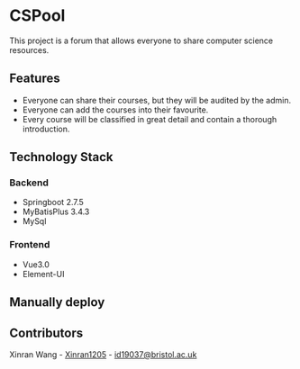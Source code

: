 # CSPool

This project is a forum that allows everyone to share computer science resources.

## Features

-  Everyone can share their courses, but they will be audited by the admin.
-  Everyone can add the courses into their favourite.
-  Every course will be classified in great detail and contain a thorough introduction.

## Technology Stack
### Backend
-  Springboot 2.7.5
-  MyBatisPlus 3.4.3
-  MySql

### Frontend
- Vue3.0
- Element-UI


## Manually deploy




## Contributors

Xinran Wang - [Xinran1205](https://github.com/Xinran1205) - id19037@bristol.ac.uk
